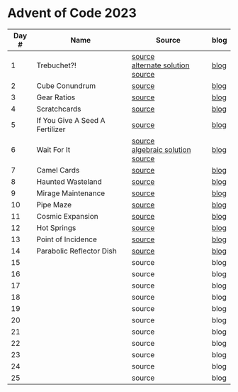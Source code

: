 # Advent of Code 2023

| Day # | Name                            | Source                                                                                                                 | blog                  |
|-------|---------------------------------|------------------------------------------------------------------------------------------------------------------------|-----------------------|
| 1     | Trebuchet?!                     | [source](src/advent_2023_clojure/day01.clj)<br/>[alternate solution source](src/advent_2023_clojure/day01_indexes.clj) | [blog](docs/day01.md) | 
| 2     | Cube Conundrum                  | [source](src/advent_2023_clojure/day02.clj)                                                                            | [blog](docs/day02.md) |
| 3     | Gear Ratios                     | [source](src/advent_2023_clojure/day03.clj)                                                                            | [blog](docs/day03.md) |
| 4     | Scratchcards                    | [source](src/advent_2023_clojure/day04.clj)                                                                            | [blog](docs/day04.md) |
| 5     | If You Give A Seed A Fertilizer | [source](src/advent_2023_clojure/day05.clj)                                                                            | [blog](docs/day05.md) |
| 6     | Wait For It                     | [source](src/advent_2023_clojure/day06.clj)<br/>[algebraic solution source](src/advent_2023_clojure/day06_algebra.clj) | [blog](docs/day06.md) |
| 7     | Camel Cards                     | [source](src/advent_2023_clojure/day07.clj)                                                                            | [blog](docs/day07.md) |
| 8     | Haunted Wasteland               | [source](src/advent_2023_clojure/day08.clj)                                                                            | [blog](docs/day08.md) |
| 9     | Mirage Maintenance              | [source](src/advent_2023_clojure/day09.clj)                                                                            | [blog](docs/day09.md) |
| 10    | Pipe Maze                       | [source](src/advent_2023_clojure/day10.clj)                                                                            | [blog](docs/day10.md) |
| 11    | Cosmic Expansion                | [source](src/advent_2023_clojure/day11.clj)                                                                            | [blog](docs/day11.md) |
| 12    | Hot Springs                     | [source](src/advent_2023_clojure/day12.clj)                                                                            | [blog](docs/day12.md) |
| 13    | Point of Incidence              | [source](src/advent_2023_clojure/day13.clj)                                                                            | [blog](docs/day13.md) |
| 14    | Parabolic Reflector Dish        | [source](src/advent_2023_clojure/day14.clj)                                                                            | [blog](docs/day14.md) |
| 15    |                                 | source                                                                                                                 | blog                  |
| 16    |                                 | source                                                                                                                 | blog                  |
| 17    |                                 | source                                                                                                                 | blog                  |
| 18    |                                 | source                                                                                                                 | blog                  |
| 19    |                                 | source                                                                                                                 | blog                  |
| 20    |                                 | source                                                                                                                 | blog                  |
| 21    |                                 | source                                                                                                                 | blog                  |
| 22    |                                 | source                                                                                                                 | blog                  |
| 23    |                                 | source                                                                                                                 | blog                  |
| 24    |                                 | source                                                                                                                 | blog                  |
| 25    |                                 | source                                                                                                                 | blog                  |
